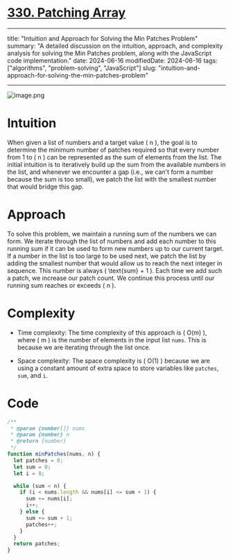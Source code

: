 # [330. Patching Array](https://leetcode.com/problems/patching-array)

---

title: "Intuition and Approach for Solving the Min Patches Problem"
summary: "A detailed discussion on the intuition, approach, and complexity analysis for solving the Min Patches problem, along with the JavaScript code implementation."
date: 2024-06-16
modifiedDate: 2024-06-16
tags: ["algorithms", "problem-solving", "JavaScript"]
slug: "intuition-and-approach-for-solving-the-min-patches-problem"

---

![image.png](https://assets.leetcode.com/users/images/4a007571-85fd-467b-b228-308550f93ca8_1718513760.345061.png)

# Intuition

When given a list of numbers and a target value \( n \), the goal is to determine the minimum number of patches required so that every number from 1 to \( n \) can be represented as the sum of elements from the list. The initial intuition is to iteratively build up the sum from the available numbers in the list, and whenever we encounter a gap (i.e., we can't form a number because the sum is too small), we patch the list with the smallest number that would bridge this gap.

# Approach

To solve this problem, we maintain a running sum of the numbers we can form. We iterate through the list of numbers and add each number to this running sum if it can be used to form new numbers up to our current target. If a number in the list is too large to be used next, we patch the list by adding the smallest number that would allow us to reach the next integer in sequence. This number is always \( \text{sum} + 1 \). Each time we add such a patch, we increase our patch count. We continue this process until our running sum reaches or exceeds \( n \).

# Complexity

- Time complexity:
  The time complexity of this approach is \( O(m) \), where \( m \) is the number of elements in the input list `nums`. This is because we are iterating through the list once.

- Space complexity:
  The space complexity is \( O(1) \) because we are using a constant amount of extra space to store variables like `patches`, `sum`, and `i`.

# Code

```javascript
/**
 * @param {number[]} nums
 * @param {number} n
 * @return {number}
 */
function minPatches(nums, n) {
  let patches = 0;
  let sum = 0;
  let i = 0;

  while (sum < n) {
    if (i < nums.length && nums[i] <= sum + 1) {
      sum += nums[i];
      i++;
    } else {
      sum += sum + 1;
      patches++;
    }
  }
  return patches;
}
```
